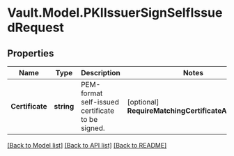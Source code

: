 # Vault.Model.PKIIssuerSignSelfIssuedRequest

## Properties

Name | Type | Description | Notes
------------ | ------------- | ------------- | -------------
**Certificate** | **string** | PEM-format self-issued certificate to be signed. | [optional] **RequireMatchingCertificateAlgorithms** | **bool** | If true, require the public key algorithm of the signer to match that of the self issued certificate. | [optional] [default to false]


[[Back to Model list]](../README.md#documentation-for-models) [[Back to API list]](../README.md#documentation-for-api-endpoints) [[Back to README]](../README.md)

